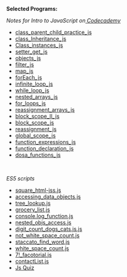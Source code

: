 **Selected Programs:**

<i>Notes for Intro to JavaScript on<a href="https://www.codecademy.com/learn/introduction-to-javascript"> Codecademy</a></i>

<ul>

<li><a href="https://repl.it/LUqO/50">class_parent_child_practice_js</a></li>
<li><a href="https://repl.it/LU67/5">class_Inheritance_js</a></li>
<li><a href="https://repl.it/LU1M/7">Class_instances_js</a></li>
<li><a href="https://repl.it/LRhy/5">setter_get_js</a></li>
<li><a href="https://repl.it/LRZx/17">objects_js</a></li>
<li><a href="https://repl.it/LRDn/3">filter_js</a></li>
<li><a href="https://repl.it/LRAs/1">map_js</a></li>
<li><a href="https://repl.it/LRAW/2">forEach_js</a></li>
<li><a href="https://repl.it/LQk9/0">infinite_loop_js</a></li>
<li><a href="https://repl.it/LQiu/1">while_loop_js</a></li>
<li><a href="https://repl.it/LQap/3">nested_arrays_js</a></li>
<li><a href="https://repl.it/LQ9Q/4">for_loops_js</a></li>
<li><a href="https://repl.it/LNtY/4">reassignment_arrays_js</a></li>
<li><a href="https://repl.it/LNVc/1">block_scope_II_js</a></li>
<li><a href="https://repl.it/LNUb/2">block_scope_js</a></li>
<li><a href="https://repl.it/LNU8/0">reassignment_js</a></li>
<li><a href="https://repl.it/LNUF/1">global_scope_js</a></li>
<li><a href="https://repl.it/LMAg/4">function_expressions_js</a></li>
<li><a href="https://repl.it/LMAa/1">function_declaration_js</a></li>
<li><a href="https://repl.it/LLyD/6">dosa_functions_js</a></li>
</ul>

<br>

<i>ES5 scripts</i>


* [square_html-jss.js](https://repl.it/IQ4H/19)
* [accessing_data_objects.js](https://repl.it/Hezm/0)
* [tree_lookup.js](https://repl.it/Hezv/0)
* [grocery_list.js](https://repl.it/HfAF/0)
* [console.log_function.js](https://repl.it/HfAZ/0)
* [nested_objs_access.js](https://repl.it/HfBh/1)
* [digit_count_dogs_cats.js.js](https://repl.it/HfJX)
* [not_white_space_count.js](https://repl.it/HfJX/1)
* [staccato_find_word.js](https://repl.it/HfJ5/0)
* [white_space_count.js](https://repl.it/HfJ6/1)
* [7!_facotorial.js](https://repl.it/HfMB/0)
* [contactList.js](https://repl.it/HfMj/4)
* [Js Quiz](https://culver-city-js.glitch.me/)